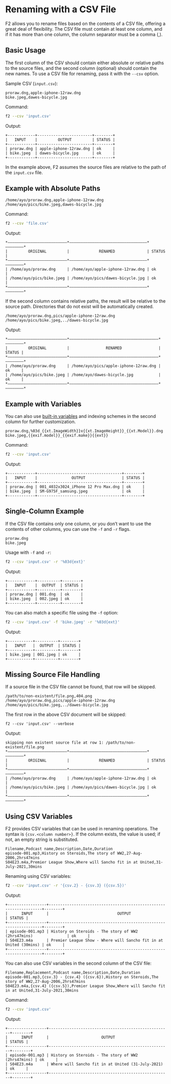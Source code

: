 # Renaming with a CSV File

F2 allows you to rename files based on the contents of a CSV file, offering a
great deal of flexibility. The CSV file must contain at least one column, and if
it has more than one column, the column separator must be a comma (,).

## Basic Usage

The first column of the CSV should contain either absolute or relative paths to
the source files, and the second column (optional) should contain the new names.
To use a CSV file for renaming, pass it with the `--csv` option.

Sample CSV (`input.csv`):

```csv
proraw.dng,apple-iphone-12raw.dng
bike.jpeg,dawes-bicycle.jpg
```

Command:

```bash
f2 --csv 'input.csv'
```

Output:

```text
+------------+------------------------+--------+
|   INPUT    |         OUTPUT         | STATUS |
+------------+------------------------+--------+
| proraw.dng | apple-iphone-12raw.dng | ok     |
| bike.jpeg  | dawes-bicycle.jpg      | ok     |
+------------+------------------------+--------+
```

In the example above, F2 assumes the source files are relative to the path of
the `input.csv` file.

## Example with Absolute Paths

```csv
/home/ayo/proraw.dng,apple-iphone-12raw.dng
/home/ayo/pics/bike.jpeg,dawes-bicycle.jpg
```

Command:

```bash
f2 --csv 'file.csv'
```

Output:

```text
*——————————————————————————*——————————————————————————————————*————————*
|         ORIGINAL         |             RENAMED              | STATUS |
*——————————————————————————*——————————————————————————————————*————————*
| /home/ayo/proraw.dng     | /home/ayo/apple-iphone-12raw.dng | ok     |
| /home/ayo/pics/bike.jpeg | /home/ayo/pics/dawes-bicycle.jpg | ok     |
*——————————————————————————*——————————————————————————————————*————————*
```

If the second column contains relative paths, the result will be relative to the
source path. Directories that do not exist will be automatically created.

```csv
/home/ayo/proraw.dng,pics/apple-iphone-12raw.dng
/home/ayo/pics/bike.jpeg,../dawes-bicycle.jpg
```

Output:

```text
*——————————————————————————*———————————————————————————————————————*————————*
|         ORIGINAL         |                RENAMED                | STATUS |
*——————————————————————————*———————————————————————————————————————*————————*
| /home/ayo/proraw.dng     | /home/ayo/pics/apple-iphone-12raw.dng | ok     |
| /home/ayo/pics/bike.jpeg | /home/ayo/dawes-bicycle.jpg           | ok     |
*——————————————————————————*———————————————————————————————————————*————————*
```

## Example with Variables

You can also use [built-in variables](/guide/how-variables-work) and indexing
schemes in the second column for further customization.

```csv
proraw.dng,%03d_{{xt.ImageWidth}}x{{xt.ImageHeight}}_{{xt.Model}}.dng
bike.jpeg,{{exif.model}}_{{exif.make}}{{ext}}
```

Command:

```bash
f2 --csv 'input.csv'
```

Output:

```text
+------------+-------------------------------------+--------+
|   INPUT    |               OUTPUT                | STATUS |
+------------+-------------------------------------+--------+
| proraw.dng | 001_4032x3024_iPhone 12 Pro Max.dng | ok     |
| bike.jpeg  | SM-G975F_samsung.jpeg               | ok     |
+------------+-------------------------------------+--------+
```

## Single-Column Example

If the CSV file contains only one column, or you don’t want to use the contents
of other columns, you can use the `-f` and `-r` flags.

```text
proraw.dng
bike.jpeg
```

Usage with `-f` and `-r`:

```bash
f2 --csv 'input.csv' -r '%03d{ext}'
```

Output:

```text
+------------+----------+--------+
|   INPUT    |  OUTPUT  | STATUS |
+------------+----------+--------+
| proraw.dng | 001.dng  | ok     |
| bike.jpeg  | 002.jpeg | ok     |
+------------+----------+--------+
```

You can also match a specific file using the `-f` option:

```bash
f2 --csv 'input.csv' -f 'bike.jpeg' -r '%03d{ext}'
```

Output:

```text
+-----------+----------+--------+
|   INPUT   |  OUTPUT  | STATUS |
+-----------+----------+--------+
| bike.jpeg | 001.jpeg | ok     |
+-----------+----------+--------+
```

## Missing Source File Handling

If a source file in the CSV file cannot be found, that row will be skipped.

```csv
/path/to/non-existent/file.png,404.png
/home/ayo/proraw.dng,pics/apple-iphone-12raw.dng
/home/ayo/pics/bike.jpeg,../dawes-bicycle.jpg
```

The first row in the above CSV document will be skipped:

```text
f2 --csv 'input.csv' --verbose
```

Output:

```text
skipping non existent source file at row 1: /path/to/non-existent/file.png
*——————————————————————————*——————————————————————————————————*————————*
|         ORIGINAL         |             RENAMED              | STATUS |
*——————————————————————————*——————————————————————————————————*————————*
| /home/ayo/proraw.dng     | /home/ayo/apple-iphone-12raw.dng | ok     |
| /home/ayo/pics/bike.jpeg | /home/ayo/pics/dawes-bicycle.jpg | ok     |
*——————————————————————————*——————————————————————————————————*————————*
```

## Using CSV Variables

F2 provides CSV variables that can be used in renaming operations. The syntax is
`{csv.<column number>}`. If the column exists, the value is used; if not, an
empty string is substituted.

```csv
Filename,Podcast name,Description,Date,Duration
episode-001.mp3,History on Steroids,The story of WW2,27-Aug-2006,2hrs47mins
S04E23.m4a,Premier League Show,Where will Sancho fit in at United,31-July-2021,30mins
```

Renaming using CSV variables:

```bash
f2 --csv 'input.csv' -r '{csv.2} - {csv.3} ({csv.5})'
```

Output:

```text
+-----------------+-------------------------------------------------------------------+--------+
|      INPUT      |                              OUTPUT                               | STATUS |
+-----------------+-------------------------------------------------------------------+--------+
| episode-001.mp3 | History on Steroids - The story of WW2 (2hrs47mins)               | ok     |
| S04E23.m4a      | Premier League Show - Where will Sancho fit in at United (30mins) | ok     |
+-----------------+-------------------------------------------------------------------+--------+
```

You can also use CSV variables in the second column of the CSV file:

```csv
Filename,Replacement,Podcast name,Description,Date,Duration
episode-001.mp3,{csv.3} - {csv.4} ({csv.6}),History on Steroids,The story of WW2,27-Aug-2006,2hrs47mins
S04E23.m4a,{csv.4} ({csv.5}),Premier League Show,Where will Sancho fit in at United,31-July-2021,30mins
```

Command:

```bash
f2 --csv 'input.csv'
```

Output:

```text
+-----------------+-----------------------------------------------------+--------+
|      INPUT      |                       OUTPUT                        | STATUS |
+-----------------+-----------------------------------------------------+--------+
| episode-001.mp3 | History on Steroids - The story of WW2 (2hrs47mins) | ok     |
| S04E23.m4a      | Where will Sancho fit in at United (31-July-2021)   | ok     |
+-----------------+-----------------------------------------------------+--------+
```

